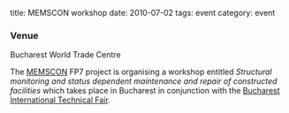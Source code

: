 title: MEMSCON workshop
date: 2010-07-02 
tags: event
category: event

<!--break-->
### Venue

Bucharest World Trade Centre  
  
The 
[MEMSCON](http://cordis.europa.eu/fetch?CALLER=FP7_PROJ_EN&ACTION=D&DOC=35&CAT=PROJ&QUERY=01290d4f30c0:f512:5b2ac18d&RCN=89635) FP7 project is organising a workshop entitled *Structural monitoring and status dependent maintenance and repair of constructed facilities* which takes place in Bucharest in conjunction with the [Bucharest International Technical Fair](http://www.tib.ro/index.php?limba2=en).